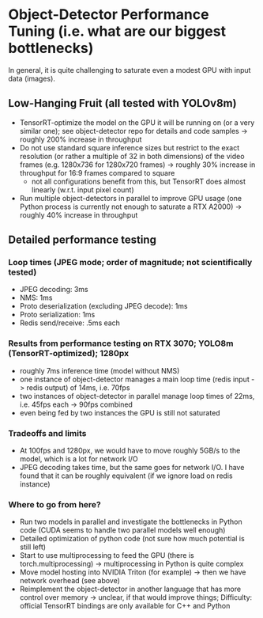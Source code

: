 # Object-Detector Performance Tuning (i.e. what are our biggest bottlenecks)
In general, it is quite challenging to saturate even a modest GPU with input data (images).

## Low-Hanging Fruit (all tested with YOLOv8m)
- TensorRT-optimize the model on the GPU it will be running on (or a very similar one); see object-detector repo for details and code samples -> roughly 200% increase in throughput
- Do not use standard square inference sizes but restrict to the exact resolution (or rather a multiple of 32 in both dimensions) of the video frames (e.g. 1280x736 for 1280x720 frames) -> roughly 30% increase in throughput for 16:9 frames compared to square
  - not all configurations benefit from this, but TensorRT does almost linearly (w.r.t. input pixel count)
- Run multiple object-detectors in parallel to improve GPU usage (one Python process is currently not enough to saturate a RTX A2000) -> roughly 40% increase in throughput

## Detailed performance testing
### Loop times (JPEG mode; order of magnitude; not scientifically tested)
- JPEG decoding: 3ms
- NMS: 1ms
- Proto deserialization (excluding JPEG decode): 1ms
- Proto serialization: 1ms
- Redis send/receive: .5ms each

### Results from performance testing on RTX 3070; YOLO8m (TensorRT-optimized); 1280px
- roughly 7ms inference time (model without NMS)
- one instance of object-detector manages a main loop time (redis input -> redis output) of 14ms, i.e. 70fps
- two instances of object-detector in parallel manage loop times of 22ms, i.e. 45fps each -> 90fps combined
- even being fed by two instances the GPU is still not saturated

### Tradeoffs and limits
- At 100fps and 1280px, we would have to move roughly 5GB/s to the model, which is a lot for network I/O
- JPEG decoding takes time, but the same goes for network I/O. I have found that it can be roughly equivalent (if we ignore load on redis instance)

### Where to go from here?
- Run two models in parallel and investigate the bottlenecks in Python code (CUDA seems to handle two parallel models well enough)
- Detailed optimization of python code (not sure how much potential is still left)
- Start to use multiprocessing to feed the GPU (there is torch.multiprocessing) -> multiprocessing in Python is quite complex
- Move model hosting into NVIDIA Triton (for example) -> then we have network overhead (see above)
- Reimplement the object-detector in another language that has more control over memory -> unclear, if that would improve things; Difficulty: official TensorRT bindings are only available for C++ and Python